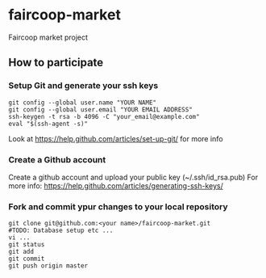 # faircoop-market
Faircoop market project

## How to participate
### Setup Git and generate your ssh keys
```
git config --global user.name "YOUR NAME"
git config --global user.email "YOUR EMAIL ADDRESS"
ssh-keygen -t rsa -b 4096 -C "your_email@example.com"
eval "$(ssh-agent -s)"
```
Look at https://help.github.com/articles/set-up-git/ for more info

### Create a Github account
Create a github account and upload your public key (~/.ssh/id_rsa.pub)
For more info: https://help.github.com/articles/generating-ssh-keys/

###  Fork and commit ypur changes to your local repository
```
git clone git@github.com:<your name>/faircoop-market.git
#TODO: Database setup etc ...
vi ...
git status
git add
git commit
git push origin master
```
